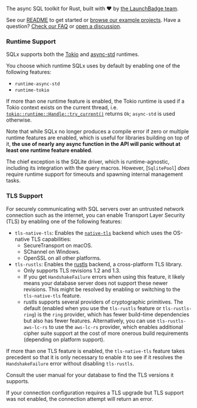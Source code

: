 The async SQL toolkit for Rust, built with ❤️ by [the LaunchBadge team].

See our [README] to get started or [browse our example projects].
Have a question? [Check our FAQ] or [open a discussion].

### Runtime Support

SQLx supports both the [Tokio] and [async-std] runtimes.

You choose which runtime SQLx uses by default by enabling one of the following features:

* `runtime-async-std`
* `runtime-tokio`

If more than one runtime feature is enabled, the Tokio runtime is used if a Tokio context exists on the current
thread, i.e. [`tokio::runtime::Handle::try_current()`] returns `Ok`; `async-std` is used otherwise.

Note that while SQLx no longer produces a compile error if zero or multiple runtime features are enabled,
which is useful for libraries building on top of it,
**the use of nearly any async function in the API will panic without at least one runtime feature enabled**.

The chief exception is the SQLite driver, which is runtime-agnostic, including its integration with the query macros.
However, [`SqlitePool`] _does_ require runtime support for timeouts and spawning
internal management tasks.

### TLS Support

For securely communicating with SQL servers over an untrusted network connection such as the internet,
you can enable Transport Layer Security (TLS) by enabling one of the following features:

* `tls-native-tls`: Enables the [`native-tls`] backend which uses the OS-native TLS capabilities:
  * SecureTransport on macOS.
  * SChannel on Windows.
  * OpenSSL on all other platforms.
* `tls-rustls`: Enables the [rustls] backend, a cross-platform TLS library.
  * Only supports TLS revisions 1.2 and 1.3.
  * If you get `HandshakeFailure` errors when using this feature, it likely means your database server does not support
    these newer revisions. This might be resolved by enabling or switching to the `tls-native-tls` feature.
  * rustls supports several providers of cryptographic primitives. The default
    (enabled when you use the `tls-rustls` feature or `tls-rustls-ring`) is the
    `ring` provider, which has fewer build-time dependencies but also has fewer
    features. Alternatively, you can use `tls-rustls-aws-lc-rs` to use the
    `aws-lc-rs` provider, which enables additional cipher suite support at the cost
    of more onerous build requirements (depending on platform support).

If more than one TLS feature is enabled, the `tls-native-tls` feature takes precedent so that it is only necessary to enable
it to see if it resolves the `HandshakeFailure` error without disabling `tls-rustls`.

Consult the user manual for your database to find the TLS versions it supports.

If your connection configuration requires a TLS upgrade but TLS support was not enabled, the connection attempt
will return an error.

[the LaunchBadge team]: https://www.launchbadge.com
[README]: https://www.github.com/launchbadge/sqlx/tree/main/README.md
[browse our example projects]: https://www.github.com/launchbadge/sqlx/tree/main/examples
[Check our FAQ]: https://www.github.com/launchbadge/sqlx/tree/main/FAQ.md
[open a discussion]: https://github.com/launchbadge/sqlx/discussions/new?category=q-a
[Tokio]: https://www.tokio.rs
[async-std]: https://www.async.rs
[`tokio::runtime::Handle::try_current()`]: https://docs.rs/tokio/latest/tokio/runtime/struct.Handle.html#method.try_current
[`native-tls`]: https://docs.rs/native-tls/latest/native_tls/
[rustls]: https://docs.rs/rustls/latest/rustls/
